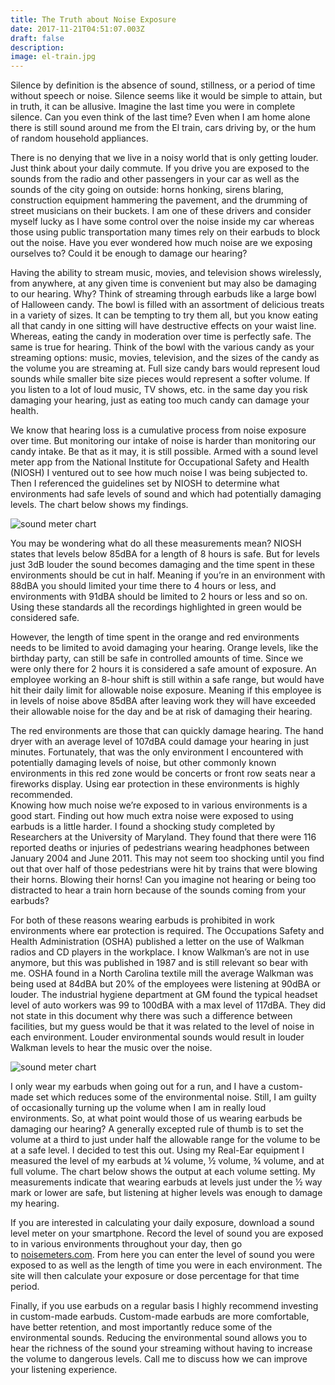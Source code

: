 ```yaml
---
title: The Truth about Noise Exposure
date: 2017-11-21T04:51:07.003Z
draft: false
description:
image: el-train.jpg
---
```


<!--StartFragment-->

Silence by definition is the absence of sound, stillness, or a period of time without speech or noise. Silence seems like it would be simple to attain, but in truth, it can be allusive. Imagine the last time you were in complete silence. Can you even think of the last time? Even when I am home alone there is still sound around me from the El train, cars driving by, or the hum of random household appliances.

There is no denying that we live in a noisy world that is only getting louder. Just think about your daily commute. If you drive you are exposed to the sounds from the radio and other passengers in your car as well as the sounds of the city going on outside: horns honking, sirens blaring, construction equipment hammering the pavement, and the drumming of street musicians on their buckets. I am one of these drivers and consider myself lucky as I have some control over the noise inside my car whereas those using public transportation many times rely on their earbuds to block out the noise. Have you ever wondered how much noise are we exposing ourselves to? Could it be enough to damage our hearing?

Having the ability to stream music, movies, and television shows wirelessly, from anywhere, at any given time is convenient but may also be damaging to our hearing. Why? Think of streaming through earbuds like a large bowl of Halloween candy. The bowl is filled with an assortment of delicious treats in a variety of sizes. It can be tempting to try them all, but you know eating all that candy in one sitting will have destructive effects on your waist line. Whereas, eating the candy in moderation over time is perfectly safe. The same is true for hearing. Think of the bowl with the various candy as your streaming options: music, movies, television, and the sizes of the candy as the volume you are streaming at. Full size candy bars would represent loud sounds while smaller bite size pieces would represent a softer volume. If you listen to a lot of loud music, TV shows, etc. in the same day you risk damaging your hearing, just as eating too much candy can damage your health.

We know that hearing loss is a cumulative process from noise exposure over time. But monitoring our intake of noise is harder than monitoring our candy intake. Be that as it may, it is still possible. Armed with a sound level meter app from the National Institute for Occupational Safety and Health (NIOSH) I ventured out to see how much noise I was being subjected to. Then I referenced the guidelines set by NIOSH to determine what environments had safe levels of sound and which had potentially damaging levels. The chart below shows my findings.

<img src="/blog/the-truth-about-noise-exposure/sound-meter-chart-v4-300x183.jpg" class="half" alt="sound meter chart">

You may be wondering what do all these measurements mean? NIOSH states that levels below 85dBA for a length of 8 hours is safe. But for levels just 3dB louder the sound becomes damaging and the time spent in these environments should be cut in half. Meaning if you’re in an environment with 88dBA you should limited your time there to 4 hours or less, and environments with 91dBA should be limited to 2 hours or less and so on. Using these standards all the recordings highlighted in green would be considered safe.

However, the length of time spent in the orange and red environments needs to be limited to avoid damaging your hearing. Orange levels, like the birthday party, can still be safe in controlled amounts of time. Since we were only there for 2 hours it is considered a safe amount of exposure. An employee working an 8-hour shift is still within a safe range, but would have hit their daily limit for allowable noise exposure. Meaning if this employee is in levels of noise above 85dBA after leaving work they will have exceeded their allowable noise for the day and be at risk of damaging their hearing.

The red environments are those that can quickly damage hearing. The hand dryer with an average level of 107dBA could damage your hearing in just minutes. Fortunately, that was the only environment I encountered with potentially damaging levels of noise, but other commonly known environments in this red zone would be concerts or front row seats near a fireworks display. Using ear protection in these environments is highly recommended.  
Knowing how much noise we’re exposed to in various environments is a good start. Finding out how much extra noise were exposed to using earbuds is a little harder. I found a shocking study completed by Researchers at the University of Maryland. They found that there were 116 reported deaths or injuries of pedestrians wearing headphones between January 2004 and June 2011. This may not seem too shocking until you find out that over half of those pedestrians were hit by trains that were blowing their horns. Blowing their horns! Can you imagine not hearing or being too distracted to hear a train horn because of the sounds coming from your earbuds?

For both of these reasons wearing earbuds is prohibited in work environments where ear protection is required. The Occupations Safety and Health Administration (OSHA) published a letter on the use of Walkman radios and CD players in the workplace. I know Walkman’s are not in use anymore, but this was published in 1987 and is still relevant so bear with me. OSHA found in a North Carolina textile mill the average Walkman was being used at 84dBA but 20% of the employees were listening at 90dBA or louder. The industrial hygiene department at GM found the typical headset level of auto workers was 99 to 100dBA with a max level of 117dBA. They did not state in this document why there was such a difference between facilities, but my guess would be that it was related to the level of noise in each environment. Louder environmental sounds would result in louder Walkman levels to hear the music over the noise.

<img src="/blog/the-truth-about-noise-exposure/rem-of-ipod-2-266x300.jpg" class="half" alt="sound meter chart">

I only wear my earbuds when going out for a run, and I have a custom-made set which reduces some of the environmental noise. Still, I am guilty of occasionally turning up the volume when I am in really loud environments. So, at what point would those of us wearing earbuds be damaging our hearing? A generally excepted rule of thumb is to set the volume at a third to just under half the allowable range for the volume to be at a safe level. I decided to test this out. Using my Real-Ear equipment I measured the level of my earbuds at ¼ volume, ½ volume, ¾ volume, and at full volume. The chart below shows the output at each volume setting. My measurements indicate that wearing earbuds at levels just under the ½ way mark or lower are safe, but listening at higher levels was enough to damage my hearing.

If you are interested in calculating your daily exposure, download a sound level meter on your smartphone. Record the level of sound you are exposed to in various environments throughout your day, then go to [noisemeters.com](https://noisemeters.com/apps/occ/twa-dose.asp.). From here you can enter the level of sound you were exposed to as well as the length of time you were in each environment. The site will then calculate your exposure or dose percentage for that time period.

Finally, if you use earbuds on a regular basis I highly recommend investing in custom-made earbuds. Custom-made earbuds are more comfortable, have better retention, and most importantly reduce some of the environmental sounds. Reducing the environmental sound allows you to hear the richness of the sound your streaming without having to increase the volume to dangerous levels. Call me to discuss how we can improve your listening experience.

<!--EndFragment-->
